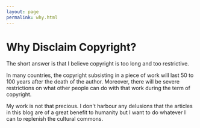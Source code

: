 ```yaml
---
layout: page
permalink: why.html
---
```


# Why Disclaim Copyright?

The short answer is that I believe copyright is too long and too restrictive.

In many countries, the copyright subsisting in a piece of work will last 50 to 100 years after the death of the author. Moreover, there will be severe restrictions on what other people can do with that work during the term of copyright.

My work is not that precious. I don't harbour any delusions that the articles in this blog are of a great benefit to humanity but I want to do whatever I can to replenish the cultural commons.